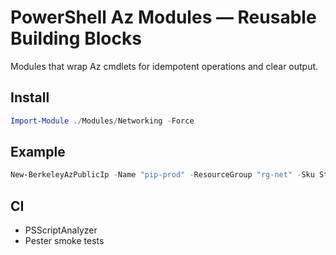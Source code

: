 # PowerShell Az Modules — Reusable Building Blocks
Modules that wrap Az cmdlets for idempotent operations and clear output.

## Install
```powershell
Import-Module ./Modules/Networking -Force
```

## Example
```powershell
New-BerkeleyAzPublicIp -Name "pip-prod" -ResourceGroup "rg-net" -Sku Standard -AllocationMethod Static
```

## CI
- PSScriptAnalyzer
- Pester smoke tests
